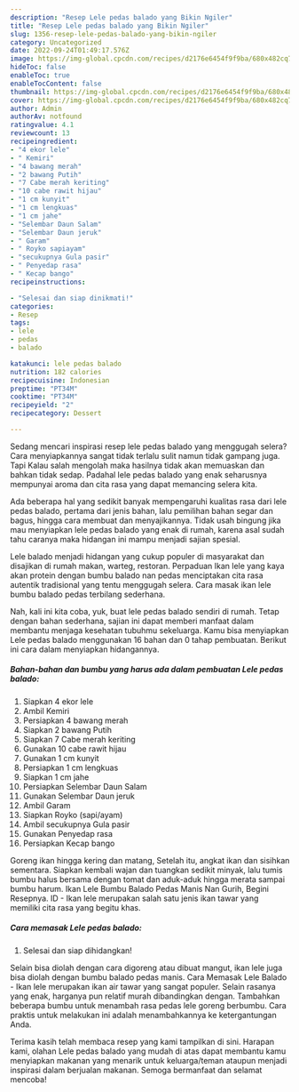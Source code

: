 ```yaml
---
description: "Resep Lele pedas balado yang Bikin Ngiler"
title: "Resep Lele pedas balado yang Bikin Ngiler"
slug: 1356-resep-lele-pedas-balado-yang-bikin-ngiler
category: Uncategorized
date: 2022-09-24T01:49:17.576Z
image: https://img-global.cpcdn.com/recipes/d2176e6454f9f9ba/680x482cq70/lele-pedas-balado-foto-resep-utama.jpg
hideToc: false
enableToc: true
enableTocContent: false
thumbnail: https://img-global.cpcdn.com/recipes/d2176e6454f9f9ba/680x482cq70/lele-pedas-balado-foto-resep-utama.jpg
cover: https://img-global.cpcdn.com/recipes/d2176e6454f9f9ba/680x482cq70/lele-pedas-balado-foto-resep-utama.jpg
author: Admin
authorAv: notfound
ratingvalue: 4.1
reviewcount: 13
recipeingredient:
- "4 ekor lele"
- " Kemiri"
- "4 bawang merah"
- "2 bawang Putih"
- "7 Cabe merah keriting"
- "10 cabe rawit hijau"
- "1 cm kunyit"
- "1 cm lengkuas"
- "1 cm jahe"
- "Selembar Daun Salam"
- "Selembar Daun jeruk"
- " Garam"
- " Royko sapiayam"
- "secukupnya Gula pasir"
- " Penyedap rasa"
- " Kecap bango"
recipeinstructions:

- "Selesai dan siap dinikmati!"
categories:
- Resep
tags:
- lele
- pedas
- balado

katakunci: lele pedas balado 
nutrition: 182 calories
recipecuisine: Indonesian
preptime: "PT34M"
cooktime: "PT34M"
recipeyield: "2"
recipecategory: Dessert

---
```



Sedang mencari inspirasi resep lele pedas balado yang menggugah selera? Cara menyiapkannya sangat tidak terlalu sulit namun tidak gampang juga. Tapi Kalau salah mengolah maka hasilnya tidak akan memuaskan dan bahkan tidak sedap. Padahal lele pedas balado yang enak seharusnya mempunyai aroma dan cita rasa yang dapat memancing selera kita.


Ada beberapa hal yang sedikit banyak mempengaruhi kualitas rasa dari lele pedas balado, pertama dari jenis bahan, lalu pemilihan bahan segar dan bagus, hingga cara membuat dan menyajikannya. Tidak usah bingung jika mau menyiapkan lele pedas balado yang enak di rumah, karena asal sudah tahu caranya maka hidangan ini mampu menjadi sajian spesial.

Lele balado menjadi hidangan yang cukup populer di masyarakat dan disajikan di rumah makan, warteg, restoran. Perpaduan Ikan lele yang kaya akan protein dengan bumbu balado nan pedas menciptakan cita rasa autentik tradisional yang tentu menggugah selera. Cara masak ikan lele bumbu balado pedas terbilang sederhana.


Nah, kali ini kita coba, yuk, buat lele pedas balado sendiri di rumah. Tetap dengan bahan sederhana, sajian ini dapat memberi manfaat dalam membantu menjaga kesehatan tubuhmu sekeluarga. Kamu bisa menyiapkan Lele pedas balado menggunakan 16 bahan dan 0 tahap pembuatan. Berikut ini cara dalam menyiapkan hidangannya.

<!--inarticleads1-->

##### Bahan-bahan dan bumbu yang harus ada dalam pembuatan Lele pedas balado:

1. Siapkan 4 ekor lele
1. Ambil  Kemiri
1. Persiapkan 4 bawang merah
1. Siapkan 2 bawang Putih
1. Siapkan 7 Cabe merah keriting
1. Gunakan 10 cabe rawit hijau
1. Gunakan 1 cm kunyit
1. Persiapkan 1 cm lengkuas
1. Siapkan 1 cm jahe
1. Persiapkan Selembar Daun Salam
1. Gunakan Selembar Daun jeruk
1. Ambil  Garam
1. Siapkan  Royko (sapi/ayam)
1. Ambil secukupnya Gula pasir
1. Gunakan  Penyedap rasa
1. Persiapkan  Kecap bango


Goreng ikan hingga kering dan matang, Setelah itu, angkat ikan dan sisihkan sementara. Siapkan kembali wajan dan tuangkan sedikit minyak, lalu tumis bumbu halus bersama dengan tomat dan aduk-aduk hingga merata sampai bumbu harum. Ikan Lele Bumbu Balado Pedas Manis Nan Gurih, Begini Resepnya. ID - Ikan lele merupakan salah satu jenis ikan tawar yang memiliki cita rasa yang begitu khas. 

<!--inarticleads2-->

##### Cara memasak Lele pedas balado:


1. Selesai dan siap dihidangkan!

Selain bisa diolah dengan cara digoreng atau dibuat mangut, ikan lele juga bisa diolah dengan bumbu balado pedas manis. Cara Memasak Lele Balado - Ikan lele merupakan ikan air tawar yang sangat populer. Selain rasanya yang enak, harganya pun relatif murah dibandingkan dengan. Tambahkan beberapa bumbu untuk menambah rasa pedas lele goreng berbumbu. Cara praktis untuk melakukan ini adalah menambahkannya ke ketergantungan Anda. 

Terima kasih telah membaca resep yang kami tampilkan di sini. Harapan kami, olahan Lele pedas balado yang mudah di atas dapat membantu kamu menyiapkan makanan yang menarik untuk keluarga/teman ataupun menjadi inspirasi dalam berjualan makanan. Semoga bermanfaat dan selamat mencoba!
